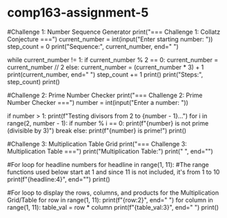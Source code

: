 # comp163-assignment-5
#Challenge 1: Number Sequence Generator
print("=== Challenge 1: Collatz Conjecture ===")
current_number = int(input("Enter starting number: "))
step_count = 0
print("Sequence:", current_number, end=" ")

while current_number != 1:
    if current_number % 2 == 0:
        current_number = current_number // 2
    else:
        current_number = (current_number * 3) + 1
    print(current_number, end=" ")
    step_count += 1
print()
print("Steps:", step_count)
print()

#Challenge 2: Prime Number Checker
print("=== Challenge 2: Prime Number Checker ===")
number = int(input("Enter a number: "))

if number > 1:
    print(f"Testing divisors from 2 to {number - 1}...")
    for i in range(2, number - 1):
        if number % i == 0:
            print(f"{number} is not prime (divisible by 3)")
            break
    else:
        print(f"{number} is prime!")
print()

#Challenge 3: Multiplication Table Grid
print("=== Challenge 3: Multiplication Table ===")
print("Multiplication Table:")
print("  ", end="")

#For loop for headline numbers
for headline in range(1, 11): #The range functions used below start at 1 and since 11 is not included, it's from 1 to 10
    print(f"{headline:4}", end="")
print()

#For loop to display the rows, columns, and products for the Multiplication Grid/Table
for row in range(1, 11):
    print(f"{row:2}", end=" ")
    for column in range(1, 11):
        table_val = row * column
        print(f"{table_val:3}", end=" ")
    print()
